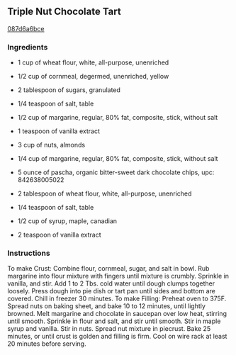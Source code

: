 ## Triple Nut Chocolate Tart

[087d6a6bce](http://www.vegetariantimes.com/recipe/triple-nut-chocolate-tart/)

### Ingredients

 - 1 cup of wheat flour, white, all-purpose, unenriched

 - 1/2 cup of cornmeal, degermed, unenriched, yellow

 - 2 tablespoon of sugars, granulated

 - 1/4 teaspoon of salt, table

 - 1/2 cup of margarine, regular, 80% fat, composite, stick, without salt

 - 1 teaspoon of vanilla extract

 - 3 cup of nuts, almonds

 - 1/4 cup of margarine, regular, 80% fat, composite, stick, without salt

 - 5 ounce of pascha, organic bitter-sweet dark chocolate chips, upc: 842638005022

 - 2 tablespoon of wheat flour, white, all-purpose, unenriched

 - 1/4 teaspoon of salt, table

 - 1/2 cup of syrup, maple, canadian

 - 2 teaspoon of vanilla extract

### Instructions

To make Crust: Combine flour, cornmeal, sugar, and salt in bowl. Rub margarine into flour mixture with fingers until mixture is crumbly. Sprinkle in vanilla, and stir. Add 1 to 2 Tbs. cold water until dough clumps together loosely. Press dough into pie dish or tart pan until sides and bottom are covered. Chill in freezer 30 minutes. To make Filling: Preheat oven to 375F. Spread nuts on baking sheet, and bake 10 to 12 minutes, until lightly browned. Melt margarine and chocolate in saucepan over low heat, stirring until smooth. Sprinkle in flour and salt, and stir until smooth. Stir in maple syrup and vanilla. Stir in nuts. Spread nut mixture in piecrust. Bake 25 minutes, or until crust is golden and filling is firm. Cool on wire rack at least 20 minutes before serving.